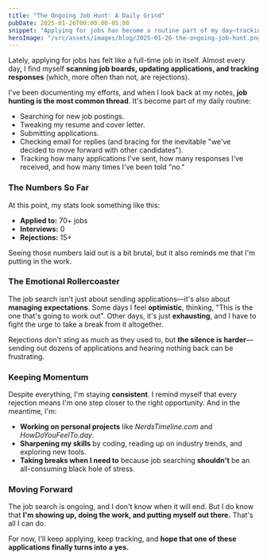 ```yaml
---
title: "The Ongoing Job Hunt: A Daily Grind"
pubDate: 2025-01-26T00:00:00-05:00
snippet: "Applying for jobs has become a routine part of my day—tracking applications, responding to rejections, and pushing forward"
heroImage: "/src/assets/images/blog/2025-01-26-the-ongoing-job-hunt.png"
---
```


Lately, applying for jobs has felt like a full-time job in itself. Almost every day, I find myself **scanning job boards, updating applications, and tracking responses** (which, more often than not, are rejections).  

I've been documenting my efforts, and when I look back at my notes, **job hunting is the most common thread**. It's become part of my daily routine:  

- Searching for new job postings.  
- Tweaking my resume and cover letter.  
- Submitting applications.  
- Checking email for replies (and bracing for the inevitable "we've decided to move forward with other candidates").  
- Tracking how many applications I've sent, how many responses I've received, and how many times I've been told "no."  

### The Numbers So Far  

At this point, my stats look something like this:  

- **Applied to:** 70+ jobs  
- **Interviews:** 0  
- **Rejections:** 15+  

Seeing those numbers laid out is a bit brutal, but it also reminds me that I'm putting in the work.  

### The Emotional Rollercoaster  

The job search isn't just about sending applications—it's also about **managing expectations**. Some days I feel **optimistic**, thinking, "This is the one that's going to work out". Other days, it's just **exhausting**, and I have to fight the urge to take a break from it altogether.  

Rejections don't sting as much as they used to, but **the silence is harder**—sending out dozens of applications and hearing nothing back can be frustrating.  

### Keeping Momentum  

Despite everything, I'm staying **consistent**. I remind myself that every rejection means I'm one step closer to the right opportunity. And in the meantime, I'm:  

- **Working on personal projects** like *NerdsTimeline.com* and *HowDoYouFeelTo.day*.  
- **Sharpening my skills** by coding, reading up on industry trends, and exploring new tools.  
- **Taking breaks when I need to** because job searching **shouldn't** be an all-consuming black hole of stress.  

### Moving Forward  

The job search is ongoing, and I don't know when it will end. But I do know that **I'm showing up, doing the work, and putting myself out there.** That's all I can do.  

For now, I'll keep applying, keep tracking, and **hope that one of these applications finally turns into a yes.**  